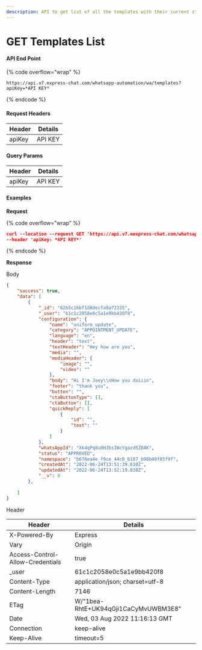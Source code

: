 ```yaml
---
description: API to get list of all the templates with their current status
---
```


# GET Templates List

#### API End Point

{% code overflow="wrap" %}
```
https://api.v7.express-chat.com/whatsapp-automation/wa/templates?apiKey=*API KEY*
```
{% endcode %}

#### Request Headers

| Header | Details |
| ------ | ------- |
| apiKey | API KEY |

#### Query Params

| Header | Details |
| ------ | ------- |
| apiKey | API KEY |

#### Examples

**Request**

{% code overflow="wrap" %}
```json
curl --location --request GET 'https://api.v7.eexpress-chat.com/whatsapp-automation/wa/templates?apiKey=*API KEY*' \\
--header 'apiKey: *API KEY*'
```
{% endcode %}

**Response**

Body

```json
{
    "success": true,
    "data": [
        {
            "_id": "62b5c16bf1d8decfa9a72335",
            "_user": "61c1c2058e0c5a1e9bb420f8",
            "configuration": {
                "name": "uniform_update",
                "category": "APPOINTMENT_UPDATE",
                "language": "en",
                "header": "text",
                "textHeader": "Hey how are you",
                "media": "",
                "mediaHeader": {
                    "image": "",
                    "video": ""
                },
                "body": "Hi I'm Joey\\nHow you doiiin",
                "footer": "thank you",
                "button": "",
                "ctaButtonType": [],
                "ctaButton": [],
                "quickReply": [
                    {
                        "id": "",
                        "text": ""
                    }
                ]
            },
            "whatsAppId": "Xk4qPq8u0HJbsIWcYgazd5ZDAK",
            "status": "APPROVED",
            "namespace": "b676ea4e_f9ce_44c8_b187_b98b40f85f9f",
            "createdAt": "2022-06-24T13:51:39.610Z",
            "updatedAt": "2022-06-24T13:52:19.838Z",
            "__v": 0
        },
       
    ]
}
```

Header

| Header                           | Details                              |
| -------------------------------- | ------------------------------------ |
| X-Powered-By                     | Express                              |
| Vary                             | Origin                               |
| Access-Control-Allow-Credentials | true                                 |
| \_user                           | 61c1c2058e0c5a1e9bb420f8             |
| Content-Type                     | application/json; charset=utf-8      |
| Content-Length                   | 7146                                 |
| ETag                             | W/"1bea-RhtE+UK94qGji1CaCyMvUWBM3E8" |
| Date                             | Wed, 03 Aug 2022 11:16:13 GMT        |
| Connection                       | keep-alive                           |
| Keep-Alive                       | timeout=5                            |
